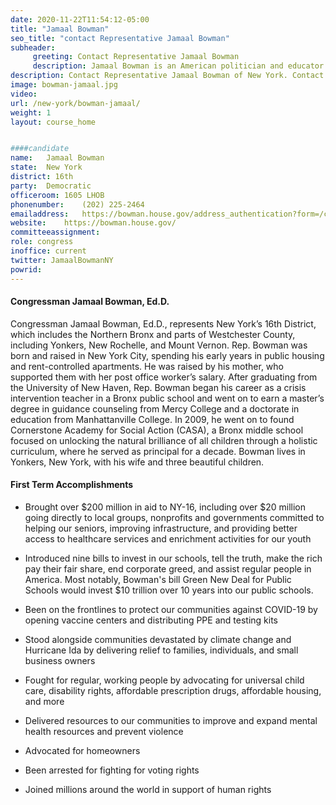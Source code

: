 ```yaml
---
date: 2020-11-22T11:54:12-05:00
title: "Jamaal Bowman"
seo_title: "contact Representative Jamaal Bowman"
subheader:
     greeting: Contact Representative Jamaal Bowman 
     description: Jamaal Bowman is an American politician and educator serving as the U.S. representative for New York's 16th congressional district since 2021. The district covers much of the north Bronx, as well as the southern half of Westchester County including Mount Vernon, New Rochelle and Bowman's hometown of Yonkers.
description: Contact Representative Jamaal Bowman of New York. Contact information for Jamaal Bowman includes email address, phone number, and mailing address.
image: bowman-jamaal.jpg
video: 
url: /new-york/bowman-jamaal/
weight: 1
layout: course_home


####candidate
name:	Jamaal Bowman
state:	New York
district: 16th
party:	Democratic
officeroom:	1605 LHOB
phonenumber:	(202) 225-2464
emailaddress:	https://bowman.house.gov/address_authentication?form=/contact
website:	https://bowman.house.gov/
committeeassignment: 
role: congress
inoffice: current
twitter: JamaalBowmanNY
powrid: 
---
```


#### Congressman Jamaal Bowman, Ed.D.
Congressman Jamaal Bowman, Ed.D., represents New York’s 16th District, which includes the Northern Bronx and parts of Westchester County, including Yonkers, New Rochelle, and Mount Vernon. Rep. Bowman was born and raised in New York City, spending his early years in public housing and rent-controlled apartments. He was raised by his mother, who supported them with her post office worker’s salary. After graduating from the University of New Haven, Rep. Bowman began his career as a crisis intervention teacher in a Bronx public school and went on to earn a master’s degree in guidance counseling from Mercy College and a doctorate in education from Manhattanville College. In 2009, he went on to found Cornerstone Academy for Social Action (CASA), a Bronx middle school focused on unlocking the natural brilliance of all children through a holistic curriculum, where he served as principal for a decade. Bowman lives in Yonkers, New York, with his wife and three beautiful children.

#### First Term Accomplishments
- Brought over $200 million in aid to NY-16, including over $20 million going directly to local groups, nonprofits and governments committed to helping our seniors, improving infrastructure, and providing better access to healthcare services and enrichment activities for our youth

- Introduced nine bills to invest in our schools, tell the truth, make the rich pay their fair share, end corporate greed, and assist regular people in America. Most notably, Bowman's bill Green New Deal for Public Schools would invest $10 trillion over 10 years into our public schools.


- Been on the frontlines to protect our communities against COVID-19 by opening vaccine centers and distributing PPE and testing kits

- Stood alongside communities devastated by climate change and Hurricane Ida by delivering relief to families, individuals, and small business owners

- Fought for regular, working people by advocating for universal child care, disability rights, affordable prescription drugs, affordable housing, and more


- Delivered resources to our communities to improve and expand mental health resources and prevent violence

- Advocated for homeowners

- Been arrested for fighting for voting rights

- Joined millions around the world in support of human rights